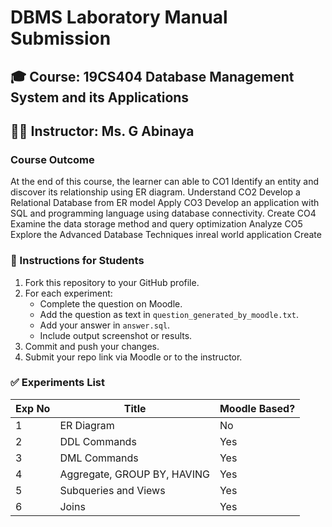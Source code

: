# DBMS Laboratory Manual Submission

## 🎓 Course: 19CS404 Database Management System and its Applications  
## 🧑‍🏫 Instructor: Ms. G Abinaya 

### Course Outcome
At the end of this course, the learner can able to
CO1 Identify an entity and discover its relationship using ER diagram. Understand
CO2 Develop a Relational Database from ER model Apply
CO3 Develop an application with SQL and programming language using database connectivity. Create
CO4 Examine the data storage method and query optimization Analyze
CO5 Explore the Advanced Database Techniques inreal world application Create

### 📝 Instructions for Students

1. Fork this repository to your GitHub profile.
2. For each experiment:
   - Complete the question on Moodle.
   - Add the question as text in `question_generated_by_moodle.txt`.
   - Add your answer in `answer.sql`.
   - Include output screenshot or results.
3. Commit and push your changes.
4. Submit your repo link via Moodle or to the instructor.

### ✅ Experiments List

| Exp No | Title                          | Moodle Based? |
|--------|--------------------------------|---------------|
| 1      | ER Diagram                     | No            |
| 2      | DDL Commands                   | Yes           |
| 3      | DML Commands                   | Yes           |
| 4      | Aggregate, GROUP BY, HAVING   | Yes           |
| 5      | Subqueries and Views          | Yes           |
| 6      | Joins                         | Yes           |
